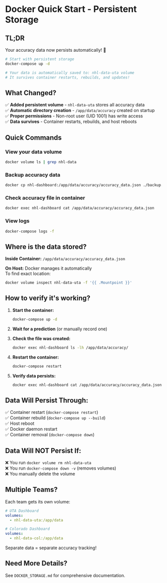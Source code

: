 # Docker Quick Start - Persistent Storage

## TL;DR

Your accuracy data now persists automatically! 🎉

```bash
# Start with persistent storage
docker-compose up -d

# Your data is automatically saved to: nhl-data-uta volume
# It survives container restarts, rebuilds, and updates!
```

## What Changed?

✅ **Added persistent volume** - `nhl-data-uta` stores all accuracy data  
✅ **Automatic directory creation** - `/app/data/accuracy` created on startup  
✅ **Proper permissions** - Non-root user (UID 1001) has write access  
✅ **Data survives** - Container restarts, rebuilds, and host reboots  

## Quick Commands

### View your data volume
```bash
docker volume ls | grep nhl-data
```

### Backup accuracy data
```bash
docker cp nhl-dashboard:/app/data/accuracy/accuracy_data.json ./backup.json
```

### Check accuracy file in container
```bash
docker exec nhl-dashboard cat /app/data/accuracy/accuracy_data.json
```

### View logs
```bash
docker-compose logs -f
```

## Where is the data stored?

**Inside Container:** `/app/data/accuracy/accuracy_data.json`

**On Host:** Docker manages it automatically  
To find exact location:
```bash
docker volume inspect nhl-data-uta -f '{{ .Mountpoint }}'
```

## How to verify it's working?

1. **Start the container:**
   ```bash
   docker-compose up -d
   ```

2. **Wait for a prediction** (or manually record one)

3. **Check the file was created:**
   ```bash
   docker exec nhl-dashboard ls -lh /app/data/accuracy/
   ```

4. **Restart the container:**
   ```bash
   docker-compose restart
   ```

5. **Verify data persists:**
   ```bash
   docker exec nhl-dashboard cat /app/data/accuracy/accuracy_data.json
   ```

## Data Will Persist Through:

✅ Container restart (`docker-compose restart`)  
✅ Container rebuild (`docker-compose up --build`)  
✅ Host reboot  
✅ Docker daemon restart  
✅ Container removal (`docker-compose down`)  

## Data Will NOT Persist If:

❌ You run `docker volume rm nhl-data-uta`  
❌ You run `docker-compose down -v` (removes volumes)  
❌ You manually delete the volume  

## Multiple Teams?

Each team gets its own volume:

```yaml
# UTA Dashboard
volumes:
  - nhl-data-uta:/app/data

# Colorado Dashboard  
volumes:
  - nhl-data-col:/app/data
```

Separate data = separate accuracy tracking!

## Need More Details?

See `DOCKER_STORAGE.md` for comprehensive documentation.
